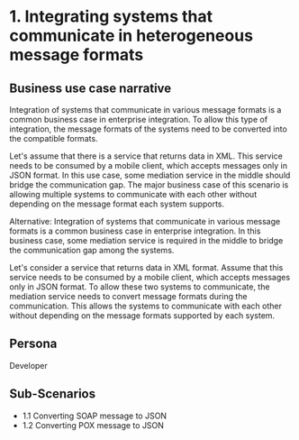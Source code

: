# 1. Integrating systems that communicate in heterogeneous message formats

## Business use case narrative

Integration of systems that communicate in various message formats is a common business case in enterprise integration. 
To allow this type of integration, the message formats of the systems need to be converted into the compatible formats.

Let's assume that there is a service that returns data in XML. 
This service needs to be consumed by a mobile client, which accepts messages only in JSON format. 
In this use case, some mediation service in the middle should bridge the communication gap. 
The major business case of this scenario is allowing multiple systems to communicate with each other without depending 
on the message format each system supports.

Alternative:
Integration of systems that communicate in various message formats is a common business case in enterprise integration. In this business case, some mediation service is required in the middle to bridge the communication gap among the systems.

Let's consider a service that returns data in XML format. Assume that this service needs to be consumed by a mobile client, which accepts messages only in JSON format. To allow these two systems to communicate, the mediation service needs to convert message formats during the communication. This allows the systems to communicate with each other without depending on the message formats supported by each system.

## Persona
Developer 

## Sub-Scenarios
- 1.1 Converting SOAP message to JSON 
- 1.2 Converting POX message to JSON

